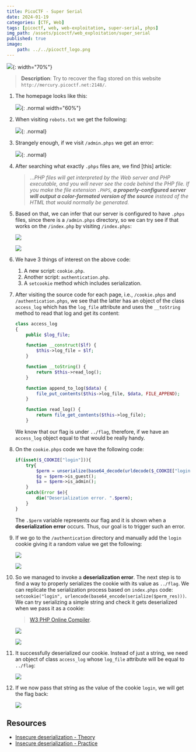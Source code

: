 ```yaml
---
title: PicoCTF - Super Serial
date: 2024-01-19
categories: [CTF, Web]
tags: [picoctf, web, web-exploitation, super-serial, phps]
img_path: /assets/picoctf/web_exploitation/super_serial
published: true
image:
    path: ../../picoctf_logo.png
---
```


![](room_banner.png){: width="70%"}

> **Description**: Try to recover the flag stored on this website `http://mercury.picoctf.net:2148/`.

1. The homepage looks like this: 

    ![](home.png){: .normal width="60%"}

2. When visiting `robots.txt` we get the following:

    ![](robots.png){: .normal}

3. Strangely enough, if we visit `/admin.phps` we get an error:

    ![](admin_phps.png){: .normal}

4. After searching what exactly `.phps` files are, we find [this] article:

    > ..._PHP files will get interpreted by the Web server and PHP executable, and you will never see the code behind the PHP file. If you make the file extension `.PHPS`, **a properly-configured server will output a color-formated version of the source** instead of the HTML that would normally be generated._

5. Based on that, we can infer that our server is configured to have `.phps` files, since there is a `/admin.phps` directory, so we can try see if that works on the `/index.php` by visiting `/index.phps`:

    ![](index_phps_browser.png)

    ![](index_phps_source.png)

6. We have 3 things of interest on the above code:
    1. A new script: `cookie.php`.
    2. Another script: `authentication.php`.
    3. A `setcookie` method which includes serialization.

7. After visiting the source code for each page, i.e., `/cookie.phps` and `/authentication.phps`, we see that the latter has an object of the class `access_log` which has the `log_file` attribute and uses the `__toString` method to read that log and get its content:

    ```php
    class access_log
    {
        public $log_file;

        function __construct($lf) {
            $this->log_file = $lf;
        }

        function __toString() {
            return $this->read_log();
        }

        function append_to_log($data) {
            file_put_contents($this->log_file, $data, FILE_APPEND);
        }

        function read_log() {
            return file_get_contents($this->log_file);
        }
    ```

    We know that our flag is under `../flag`, therefore, if we have an `access_log` object equal to that would be really handy.

8. On the `cookie.phps` code we have the following code:

    ```php
    if(isset($_COOKIE["login"])){
        try{
            $perm = unserialize(base64_decode(urldecode($_COOKIE["login"])));
            $g = $perm->is_guest();
            $a = $perm->is_admin();
        }
        catch(Error $e){
            die("Deserialization error. ".$perm);
        }
    }
    ```

    The `.$perm` variable represents our flag and it is shown when a **deserialization error** occurs. Thus, our goal is to trigger such an error. 

9. If we go to the `/authentication` directory and manually add the `login` cookie giving it a random value we get the following:

    ![](authentication_php_cookie.png)

    ![](login_cookie.png)

10. So we managed to invoke a **deserialization error**. The next step is to find a way to properly serializes the cookie with its value as `../flag`. We can replicate the serialization process based on `index.phps` code: `setcookie("login", urlencode(base64_encode(serialize($perm_res)))`. We can try serializing a simple string and check it gets deserialized when we pass it as a cookie:

    > [W3 PHP Online Compiler](https://www.w3schools.com/php/phptryit.asp?filename=tryphp_compiler).

    ![](test_cookie.png)

    ![](test_cookie1.png)

11. It successfully deserialized our cookie. Instead of just a string, we need an object of class `access_log` whose `log_file` attribute will be equal to `../flag`:

    ![](flag_cookie.png)

12. If we now pass that string as the value of the cookie `login`, we will get the flag back:

    ![](flag.png)


## Resources

- [Insecure deserialization - Theory](https://cspanias.github.io/posts/PS-Insecure-deserialization-Theory/)
- [Insecure deserialization - Practice](https://cspanias.github.io/posts/PS-Insecure-deserialization-Practice/)